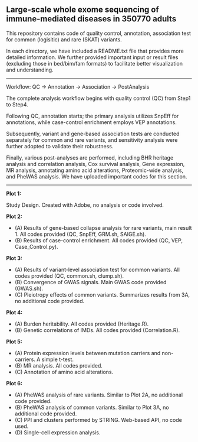Large-scale whole exome sequencing of immune-mediated diseases in 350770 adults 
---
This repository contains code of quality control, annotation, association test for common (logisitic) and rare (SKAT) variants.

In each directory, we have included a README.txt file that provides more detailed information. We further provided important input or result files (excluding those in bed/bim/fam formats) to facilitate better visualization and understanding.

---

Workflow: QC -> Annotation -> Association -> PostAnalysis

The complete analysis workflow begins with quality control (QC) from Step1 to Step4. 

Following QC, annotation starts; the primary analysis utilizes SnpEff for annotations, while case-control enrichment employs VEP annotations. 

Subsequently, variant and gene-based association tests are conducted separately for common and rare variants, and sensitivity analysis were further adopted to validate their robustness.

Finally, various post-analyses are performed, including BHR heritage analysis and correlation analysis, Cox survival analysis, Gene expression, MR analysis, annotating amino acid alterations, Proteomic-wide analysis, and PheWAS analysis. We have uploaded important codes for this section.

---

**Plot 1:**

Study Design. Created with Adobe, no analysis or code involved.

**Plot 2:**

- (A) Results of gene-based collapse analysis for rare variants, main result 1. All codes provided (QC, SnpEff, GRM.sh, SAIGE.sh).
- (B) Results of case-control enrichment. All codes provided (QC, VEP, Case_Control.py).

**Plot 3:**

- (A) Results of variant-level association test for common variants. All codes provided (QC, common.sh, clump.sh).
- (B) Convergence of GWAS signals. Main GWAS code provided (GWAS.sh).
- (C) Pleiotropy effects of common variants. Summarizes results from 3A, no additional code provided.

**Plot 4:**

- (A) Burden heritability. All codes provided (Heritage.R).
- (B) Genetic correlations of IMDs. All codes provided (Correlation.R).

**Plot 5:**

- (A) Protein expression levels between mutation carriers and non-carriers. A simple t-test.
- (B) MR analysis. All codes provided.
- (C) Annotation of amino acid alterations.

**Plot 6:**

- (A) PheWAS analysis of rare variants. Similar to Plot 2A, no additional code provided.
- (B) PheWAS analysis of common variants. Similar to Plot 3A, no additional code provided.
- (C) PPI and clusters performed by STRING. Web-based API, no code used.
- (D) Single-cell expression analysis.

